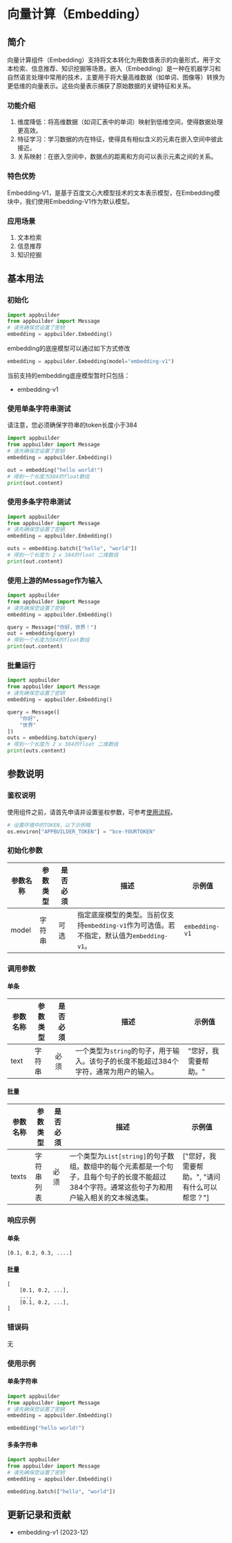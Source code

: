 # 向量计算（Embedding）

## 简介

向量计算组件（Embedding）支持将文本转化为用数值表示的向量形式，用于文本检索、信息推荐、知识挖掘等场景。嵌入（Embedding）是一种在机器学习和自然语言处理中常用的技术，主要用于将大量高维数据（如单词、图像等）转换为更低维的向量表示。这些向量表示捕获了原始数据的关键特征和关系。

### 功能介绍

1. 维度降低：将高维数据（如词汇表中的单词）映射到低维空间，使得数据处理更高效。
2. 特征学习：学习数据的内在特征，使得具有相似含义的元素在嵌入空间中彼此接近。
3. 关系映射：在嵌入空间中，数据点的距离和方向可以表示元素之间的关系。

### 特色优势

Embedding-V1，是基于百度文心大模型技术的文本表示模型，在Embedding模块中，我们使用Embedding-V1作为默认模型。

### 应用场景

1. 文本检索
2. 信息推荐
3. 知识挖掘

## 基本用法

### 初始化

```python
import appbuilder
from appbuilder import Message
# 请先确保您设置了密钥
embedding = appbuilder.Embedding()
```

embedding的底座模型可以通过如下方式修改

```python
embedding = appbuilder.Embedding(model="embedding-v1")
```

当前支持的embedding底座模型暂时只包括：
- embedding-v1


### 使用单条字符串测试

请注意，您必须确保字符串的token长度小于384

```python
import appbuilder
from appbuilder import Message
# 请先确保您设置了密钥
embedding = appbuilder.Embedding()

out = embedding("hello world!")
# 得到一个长度为384的float数组
print(out.content)
```

### 使用多条字符串测试

```python
import appbuilder
from appbuilder import Message
# 请先确保您设置了密钥
embedding = appbuilder.Embedding()

outs = embedding.batch(["hello", "world"])
# 得到一个长度为 2 x 384的float 二维数组
print(out.content)
```

### 使用上游的Message作为输入

```python
import appbuilder
from appbuilder import Message
# 请先确保您设置了密钥
embedding = appbuilder.Embedding()

query = Message("你好，世界！")
out = embedding(query)
# 得到一个长度为384的float数组
print(out.content)
```

### 批量运行

```python
import appbuilder
from appbuilder import Message
# 请先确保您设置了密钥
embedding = appbuilder.Embedding()

query = Message([
    "你好",
    "世界"
])
outs = embedding.batch(query)
# 得到一个长度为 2 x 384的float 二维数组
print(outs.content)
```

## 参数说明

### 鉴权说明
使用组件之前，请首先申请并设置鉴权参数，可参考[使用流程](https://cloud.baidu.com/doc/AppBuilder/s/Olq6grrt6#1%E3%80%81%E5%88%9B%E5%BB%BA%E5%AF%86%E9%92%A5)。
```python
# 设置环境中的TOKEN，以下示例略
os.environ["APPBUILDER_TOKEN"] = "bce-YOURTOKEN"
```

### 初始化参数

| 参数名称 | 参数类型 | 是否必须 | 描述                                                         | 示例值           |
| -------- | -------- | -------- | ------------------------------------------------------------ | ---------------- |
| model    | 字符串   | 可选     | 指定底座模型的类型。当前仅支持`embedding-v1`作为可选值。若不指定，默认值为`embedding-v1`。 | `embedding-v1`   |

### 调用参数

#### 单条

| 参数名称 | 参数类型 | 是否必须 | 描述                                                         | 示例值           |
| -------- | -------- | -------- | ------------------------------------------------------------ | ---------------- |
| text     | 字符串   | 必须     | 一个类型为`string`的句子，用于输入。该句子的长度不能超过384个字符，通常为用户的输入。 | "您好，我需要帮助。" |

#### 批量

| 参数名称 | 参数类型        | 是否必须 | 描述                                                             | 示例值                               |
| -------- | --------------- | -------- | ---------------------------------------------------------------- | ------------------------------------ |
| texts    | 字符串列表      | 必须     | 一个类型为`List[string]`的句子数组。数组中的每个元素都是一个句子，且每个句子的长度不能超过384个字符。通常这些句子为和用户输入相关的文本候选集。 | ["您好，我需要帮助。", "请问有什么可以帮您？"] |

### 响应示例

#### 单条

```
[0.1, 0.2, 0.3, ....]
```

#### 批量

```
[
    [0.1, 0.2, ...],
    ...,
    [0.1, 0.2, ...],
]
```

### 错误码

无

### 使用示例

#### 单条字符串

```python
import appbuilder
from appbuilder import Message
# 请先确保您设置了密钥
embedding = appbuilder.Embedding()

embedding("hello world!")
```

#### 多条字符串

```python
import appbuilder
from appbuilder import Message
# 请先确保您设置了密钥
embedding = appbuilder.Embedding()

embedding.batch(["hello", "world"])
```

## 更新记录和贡献

* embedding-v1 (2023-12)
